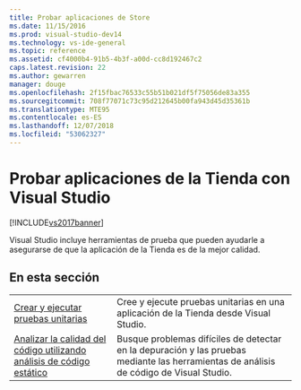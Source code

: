 ```yaml
---
title: Probar aplicaciones de Store
ms.date: 11/15/2016
ms.prod: visual-studio-dev14
ms.technology: vs-ide-general
ms.topic: reference
ms.assetid: cf4000b4-91b5-4b3f-a00d-cc8d192467c2
caps.latest.revision: 22
ms.author: gewarren
manager: douge
ms.openlocfilehash: 2f15fbac76533c55b51b021df5f75056de83a355
ms.sourcegitcommit: 708f77071c73c95d212645b00fa943d45d35361b
ms.translationtype: MTE95
ms.contentlocale: es-ES
ms.lasthandoff: 12/07/2018
ms.locfileid: "53062327"
---
```

# <a name="testing-store-apps-with-visual-studio"></a>Probar aplicaciones de la Tienda con Visual Studio

[!INCLUDE[vs2017banner](../includes/vs2017banner.md)]

Visual Studio incluye herramientas de prueba que pueden ayudarle a asegurarse de que la aplicación de la Tienda es de la mejor calidad.

## <a name="in-this-section"></a>En esta sección

|||
|-|-|
|[Crear y ejecutar pruebas unitarias](../test/create-and-run-unit-tests-for-a-store-app-in-visual-studio.md)|Cree y ejecute pruebas unitarias en una aplicación de la Tienda desde Visual Studio.|
|[Analizar la calidad del código utilizando análisis de código estático](../test/analyze-the-code-quality-of-store-apps-using-visual-studio-static-code-analysis.md)|Busque problemas difíciles de detectar en la depuración y las pruebas mediante las herramientas de análisis de código de Visual Studio.|
